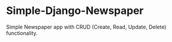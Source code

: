 # Simple-Django-Newspaper
Simple Newspaper app with CRUD (Create, Read, Update, Delete) functionality.
